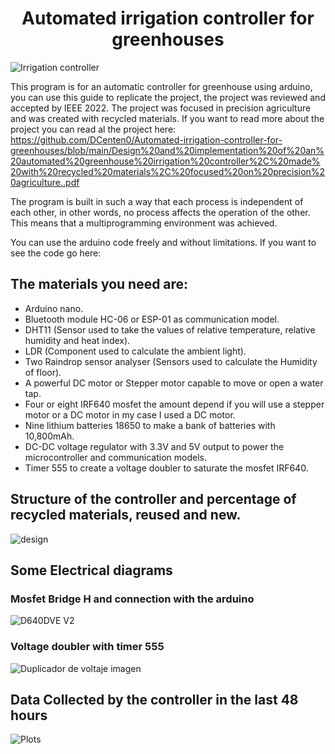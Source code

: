 <h1 align = "center">Automated irrigation controller for greenhouses </h1>

![Irrigation controller](https://user-images.githubusercontent.com/101992463/199425279-c3ccb938-c73b-416d-9bfd-d49b3f211f4c.png) 


This program is for an automatic controller for greenhouse using arduino, you can use this guide to replicate the project, the project was reviewed and accepted by IEEE 2022.
The project was focused in precision agriculture and was created with recycled materials. If you want to read more about the project you can read al the project here: https://github.com/DCenten0/Automated-irrigation-controller-for-greenhouses/blob/main/Design%20and%20implementation%20of%20an%20automated%20greenhouse%20irrigation%20controller%2C%20made%20with%20recycled%20materials%2C%20focused%20on%20precision%20agriculture..pdf

The program is built in such a way that each process is independent of each other, in other words, no process affects the operation of the other. This means that a multiprogramming environment was achieved.

You can use the arduino code freely and without limitations. If you want to see the code go here: 

<h2>The materials you need are:</h2> 

- Arduino nano. 
- Bluetooth module HC-06 or ESP-01 as communication model.
- DHT11 (Sensor used to take the values of relative temperature, relative humidity and heat index).
- LDR (Component used to calculate the ambient light).
- Two Raindrop sensor analyser (Sensors used to calculate the Humidity of floor).
- A powerful DC motor or Stepper motor capable to move or open a water tap.
- Four or eight IRF640 mosfet the amount depend if you will use a stepper motor or a DC motor in my case I used a DC motor.
- Nine lithium batteries 18650 to make a bank of batteries with 10,800mAh.
- DC-DC voltage regulator with 3.3V and 5V output to power the microcontroller and communication models.  
- Timer 555 to create a voltage doubler to saturate the mosfet IRF640.

<h2>Structure of the controller and percentage of recycled materials, reused and new.</h2> 

![design](https://user-images.githubusercontent.com/101992463/199433894-5e852649-2730-4489-8112-acb3c16af4d3.PNG)

<h2>Some Electrical diagrams</h2> 

<h3>Mosfet Bridge H and connection with the arduino</h3>

![D640DVE V2](https://user-images.githubusercontent.com/101992463/199432464-18c25fc9-18aa-44fc-bbd0-aa046e1e72eb.PNG)

<h3>Voltage doubler with timer 555</h3>

![Duplicador de voltaje imagen](https://user-images.githubusercontent.com/101992463/199432839-c9db5d66-ce88-49df-8e5d-4c54c98916ed.PNG)

<h2>Data Collected by the controller in the last 48 hours</h2> 

![Plots](https://user-images.githubusercontent.com/101992463/199434379-de5b1003-0183-4cfd-9551-b26e21dc2e01.PNG)





